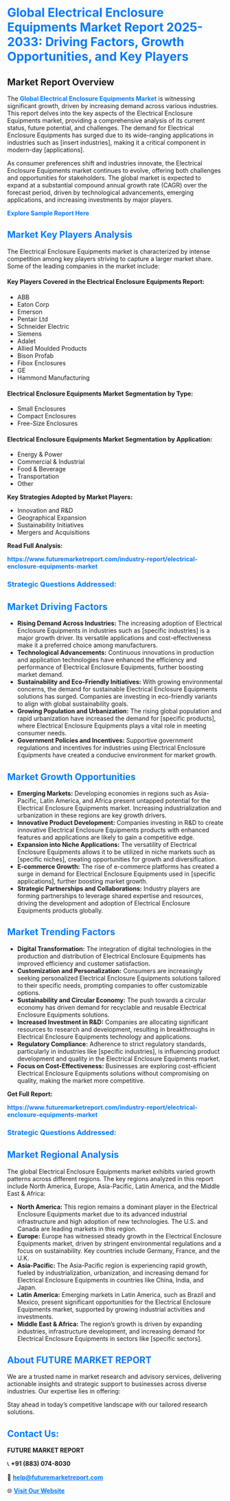 <h1 style="color: #007BFF;">Global Electrical Enclosure Equipments Market Report 2025-2033: Driving Factors, Growth Opportunities, and Key Players</h1>

<section id="overview">
<h2>Market Report Overview</h2>
<p>The <a href="https://www.futuremarketreport.com/industry-report/electrical-enclosure-equipments-market" style="color: #007BFF; text-decoration: none;"><strong>Global Electrical Enclosure Equipments Market</strong></a> is witnessing significant growth, driven by increasing demand across various industries. This report delves into the key aspects of the Electrical Enclosure Equipments market, providing a comprehensive analysis of its current status, future potential, and challenges. The demand for Electrical Enclosure Equipments has surged due to its wide-ranging applications in industries such as [insert industries], making it a critical component in modern-day [applications].</p>
<p>As consumer preferences shift and industries innovate, the Electrical Enclosure Equipments market continues to evolve, offering both challenges and opportunities for stakeholders. The global market is expected to expand at a substantial compound annual growth rate (CAGR) over the forecast period, driven by technological advancements, emerging applications, and increasing investments by major players.</p>
</section>

<section id="overview">
<p><a href="https://www.futuremarketreport.com/request-sample/reportId=87694" style="color: #007BFF; text-decoration: none;"><strong>Explore Sample Report Here</strong></a></p>
</section>

<section id="key-players">
<h2 style="color: #007BFF;">Market Key Players Analysis</h2>
<p>The Electrical Enclosure Equipments market is characterized by intense competition among key players striving to capture a larger market share. Some of the leading companies in the market include:</p>
<h4>Key Players Covered in the Electrical Enclosure Equipments Report:</h4>
<ul><li>ABB</li><li>Eaton Corp</li><li>Emerson</li><li>Pentair Ltd</li><li>Schneider Electric</li><li>Siemens</li><li>Adalet</li><li>Allied Moulded Products</li><li>Bison Profab</li><li>Fibox Enclosures</li><li>GE</li><li>Hammond Manufacturing</li></ul>
<h4>Electrical Enclosure Equipments Market Segmentation by Type:</h4>
<ul><li>Small Enclosures</li><li>Compact Enclosures</li><li>Free-Size Enclosures</li></ul>

<h4>Electrical Enclosure Equipments Market Segmentation by Application:</h4>
<ul><li>Energy &amp; Power</li><li>Commercial &amp; Industrial</li><li>Food &amp; Beverage</li><li>Transportation</li><li>Other</li></ul>
<p><strong>Key Strategies Adopted by Market Players:</strong></p>
<ul>
<li>Innovation and R&D</li>
<li>Geographical Expansion</li>
<li>Sustainability Initiatives</li>
<li>Mergers and Acquisitions</li>
</ul>
</section>

<section>
<p><strong>Read Full Analysis: </strong></p><a href="https://www.futuremarketreport.com/industry-report/electrical-enclosure-equipments-market" style="color: #007BFF; text-decoration: none;"><strong>https://www.futuremarketreport.com/industry-report/electrical-enclosure-equipments-market</strong></a>
<h3 style="color: #007BFF;">Strategic Questions Addressed:</h3>
</section>

<section id="driving-factors">
<h2 style="color: #007BFF;">Market Driving Factors</h2>
<ul>
<li><strong>Rising Demand Across Industries:</strong> The increasing adoption of Electrical Enclosure Equipments in industries such as [specific industries] is a major growth driver. Its versatile applications and cost-effectiveness make it a preferred choice among manufacturers.</li>
<li><strong>Technological Advancements:</strong> Continuous innovations in production and application technologies have enhanced the efficiency and performance of Electrical Enclosure Equipments, further boosting market demand.</li>
<li><strong>Sustainability and Eco-Friendly Initiatives:</strong> With growing environmental concerns, the demand for sustainable Electrical Enclosure Equipments solutions has surged. Companies are investing in eco-friendly variants to align with global sustainability goals.</li>
<li><strong>Growing Population and Urbanization:</strong> The rising global population and rapid urbanization have increased the demand for [specific products], where Electrical Enclosure Equipments plays a vital role in meeting consumer needs.</li>
<li><strong>Government Policies and Incentives:</strong> Supportive government regulations and incentives for industries using Electrical Enclosure Equipments have created a conducive environment for market growth.</li>
</ul>
</section>

<section id="growth-opportunities">
<h2 style="color: #007BFF;">Market Growth Opportunities</h2>
<ul>
<li><strong>Emerging Markets:</strong> Developing economies in regions such as Asia-Pacific, Latin America, and Africa present untapped potential for the Electrical Enclosure Equipments market. Increasing industrialization and urbanization in these regions are key growth drivers.</li>
<li><strong>Innovative Product Development:</strong> Companies investing in R&D to create innovative Electrical Enclosure Equipments products with enhanced features and applications are likely to gain a competitive edge.</li>
<li><strong>Expansion into Niche Applications:</strong> The versatility of Electrical Enclosure Equipments allows it to be utilized in niche markets such as [specific niches], creating opportunities for growth and diversification.</li>
<li><strong>E-commerce Growth:</strong> The rise of e-commerce platforms has created a surge in demand for Electrical Enclosure Equipments used in [specific applications], further boosting market growth.</li>
<li><strong>Strategic Partnerships and Collaborations:</strong> Industry players are forming partnerships to leverage shared expertise and resources, driving the development and adoption of Electrical Enclosure Equipments products globally.</li>
</ul>
</section>

<section id="trending-factors">
<h2 style="color: #007BFF;">Market Trending Factors</h2>
<ul>
<li><strong>Digital Transformation:</strong> The integration of digital technologies in the production and distribution of Electrical Enclosure Equipments has improved efficiency and customer satisfaction.</li>
<li><strong>Customization and Personalization:</strong> Consumers are increasingly seeking personalized Electrical Enclosure Equipments solutions tailored to their specific needs, prompting companies to offer customizable options.</li>
<li><strong>Sustainability and Circular Economy:</strong> The push towards a circular economy has driven demand for recyclable and reusable Electrical Enclosure Equipments solutions.</li>
<li><strong>Increased Investment in R&D:</strong> Companies are allocating significant resources to research and development, resulting in breakthroughs in Electrical Enclosure Equipments technology and applications.</li>
<li><strong>Regulatory Compliance:</strong> Adherence to strict regulatory standards, particularly in industries like [specific industries], is influencing product development and quality in the Electrical Enclosure Equipments market.</li>
<li><strong>Focus on Cost-Effectiveness:</strong> Businesses are exploring cost-efficient Electrical Enclosure Equipments solutions without compromising on quality, making the market more competitive.</li>
</ul>
</section>

<section>
<p><strong>Get Full Report: </strong></p><a href="https://www.futuremarketreport.com/industry-report/electrical-enclosure-equipments-market" style="color: #007BFF; text-decoration: none;"><strong>https://www.futuremarketreport.com/industry-report/electrical-enclosure-equipments-market</strong></a>
<h3 style="color: #007BFF;">Strategic Questions Addressed:</h3>
</section>


<section id="regional-analysis">
<h2 style="color: #007BFF;">Market Regional Analysis</h2>
<p>The global Electrical Enclosure Equipments market exhibits varied growth patterns across different regions. The key regions analyzed in this report include North America, Europe, Asia-Pacific, Latin America, and the Middle East & Africa:</p>
<ul>
<li><strong>North America:</strong> This region remains a dominant player in the Electrical Enclosure Equipments market due to its advanced industrial infrastructure and high adoption of new technologies. The U.S. and Canada are leading markets in this region.</li>
<li><strong>Europe:</strong> Europe has witnessed steady growth in the Electrical Enclosure Equipments market, driven by stringent environmental regulations and a focus on sustainability. Key countries include Germany, France, and the U.K.</li>
<li><strong>Asia-Pacific:</strong> The Asia-Pacific region is experiencing rapid growth, fueled by industrialization, urbanization, and increasing demand for Electrical Enclosure Equipments in countries like China, India, and Japan.</li>
<li><strong>Latin America:</strong> Emerging markets in Latin America, such as Brazil and Mexico, present significant opportunities for the Electrical Enclosure Equipments market, supported by growing industrial activities and investments.</li>
<li><strong>Middle East & Africa:</strong> The region’s growth is driven by expanding industries, infrastructure development, and increasing demand for Electrical Enclosure Equipments in sectors like [specific sectors].</li>
</ul>
</section>

<footer>
<h2 style="color: #007BFF;">About FUTURE MARKET REPORT</h2>
<p>We are a trusted name in market research and advisory services, delivering actionable insights and strategic support to businesses across diverse industries. Our expertise lies in offering:</p>

<p>Stay ahead in today’s competitive landscape with our tailored research solutions.</p>

<h2 style="color: #007BFF;">Contact Us:</h2>
<p><strong>FUTURE MARKET REPORT</strong></p>
<p>📞 <strong>+91 (883) 074-8030</strong></p>
<p>📧 <strong><a href="mailto:help@futuremarketreport.com" style="color: #007BFF;">help@futuremarketreport.com</a></strong></p>
<p>🌐 <strong><a href="https://www.futuremarketreport.com/" style="color: #007BFF;">Visit Our Website</a></strong></p>
</footer>